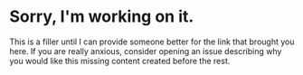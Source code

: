 # Sorry, I'm working on it.

This is a filler until I can provide someone better for the link that brought you here. If you are really anxious, consider opening an issue describing why you would like this missing content created before the rest.

